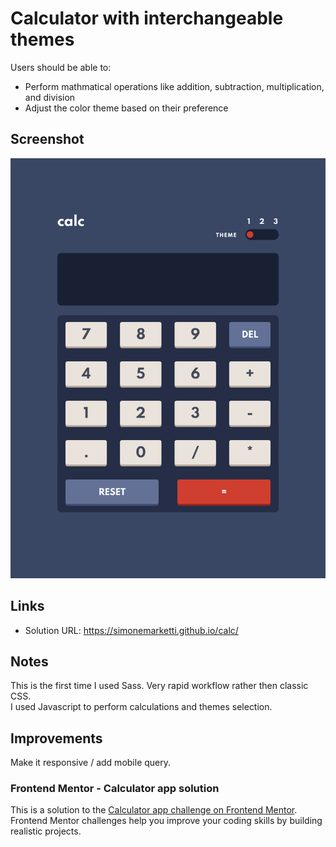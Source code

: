 # Calculator with interchangeable themes

Users should be able to:

- Perform mathmatical operations like addition, subtraction, multiplication, and division
- Adjust the color theme based on their preference

## Screenshot

![](./calc.png)

## Links

- Solution URL: https://simonemarketti.github.io/calc/

## Notes

This is the first time I used Sass. Very rapid workflow rather then classic CSS.  
I used Javascript to perform calculations and themes selection.

## Improvements

Make it responsive / add mobile query.

### Frontend Mentor - Calculator app solution

This is a solution to the [Calculator app challenge on Frontend Mentor](https://www.frontendmentor.io/challenges/calculator-app-9lteq5N29). Frontend Mentor challenges help you improve your coding skills by building realistic projects.
